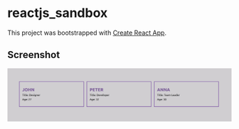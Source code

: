 # reactjs_sandbox

This project was bootstrapped with
[Create React App](https://github.com/facebook/create-react-app).

## Screenshot

![1_task screenshot](1_boxes/screen-shots/boxes-example.png)
